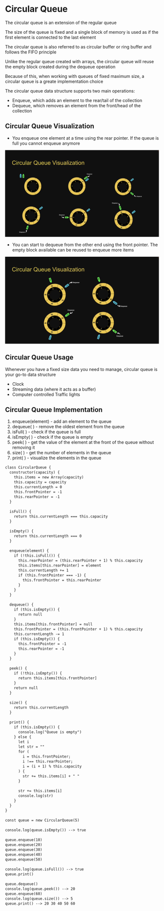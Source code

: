 # Circular Queue

The circular queue is an extension of the regular queue

The size of the queue is fixed and a single block of memory is used as if the first element is connected to the last element

The circular queue is also referred to as circular buffer or ring buffer and follows the FIFO principle

Unlike the regular queue created with arrays, the circular queue will reuse the empty block created during the dequeue operation

Because of this, when working with queues of fixed maximum size, a circular queue is a greate implementation choice

The circular queue data structure supports two main operations:

- Enqueue, which adds an element to the rear/tail of the collection
- Dequeue, which removes an element from the front/head of the collection

## Circular Queue Visualization

- You enqueue one element at a time using the rear pointer. If the queue is full you cannot enqueue anymore

![Alt text](/images/circular_queue_1.png)

- You can start to dequeue from the other end using the front pointer. The empty block available can be reused to enqueue more items

![Alt text](/images/circular_queue_2.png)

## Circular Queue Usage

Whenever you have a fixed size data you need to manage, circular queue is your go-to data structure

- Clock
- Streaming data (where it acts as a buffer)
- Computer controlled Traffic lights

## Circular Queue Implementation

1. enqueue(element) - add an element to the queue
2. dequeue( ) - remove the oldest element from the queue
3. isFull( ) - check if the queue is full
4. isEmpty( ) - check if the queue is empty
5. peek( ) - get the value of the element at the front of the queue without removing it
6. size( ) - get the number of elements in the queue
7. print( ) - visualize the elements in the queue

```
class CircularQueue {
  constructor(capacity) {
    this.items = new Array(capacity)
    this.capacity = capacity
    this.currentLength = 0
    this.frontPointer = -1
    this.rearPointer = -1
  }

  isFull() {
    return this.currentLength === this.capacity
  }

  isEmpty() {
    return this.currentLength === 0
  }

  enqueue(element) {
    if (!this.isFull()) {
      this.rearPointer = (this.rearPointer + 1) % this.capacity
      this.items[this.rearPointer] = element
      this.currentLength += 1
      if (this.frontPointer === -1) {
        this.frontPointer = this.rearPointer
      }
    }
  }

  dequeue() {
    if (this.isEmpty()) {
      return null
    }
    this.items[this.frontPointer] = null
    this.frontPointer = (this.frontPointer + 1) % this.capacity
    this.currentLength -= 1
    if (this.isEmpty()) {
      this.frontPointer = -1
      this.rearPointer = -1
    }
  }

  peek() {
    if (!this.isEmpty()) {
      return this.items[this.frontPointer]
    }
    return null
  }

  size() {
    return this.currentLength
  }

  print() {
    if (this.isEmpty()) {
      console.log("Queue is empty")
    } else {
      let i
      let str = ""
      for (
        i = this.frontPointer;
        i !== this.rearPointer;
        i = (i + 1) % this.capacity
      ) {
        str += this.items[i] + " "
      }

      str += this.items[i]
      console.log(str)
    }
  }
}

const queue = new CircularQueue(5)

console.log(queue.isEmpty()) --> true

queue.enqueue(10)
queue.enqueue(20)
queue.enqueue(30)
queue.enqueue(40)
queue.enqueue(50)

console.log(queue.isFull()) --> true
queue.print()

queue.dequeue()
console.log(queue.peek()) --> 20
queue.enqueue(60)
console.log(queue.size()) --> 5
queue.print() --> 20 30 40 50 60
```

